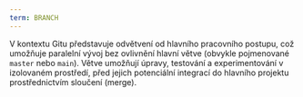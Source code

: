 ```yaml
---
term: BRANCH
---
```


V kontextu Gitu představuje odvětvení od hlavního pracovního postupu, což umožňuje paralelní vývoj bez ovlivnění hlavní větve (obvykle pojmenované `master` nebo `main`). Větve umožňují úpravy, testování a experimentování v izolovaném prostředí, před jejich potenciální integrací do hlavního projektu prostřednictvím sloučení (merge).